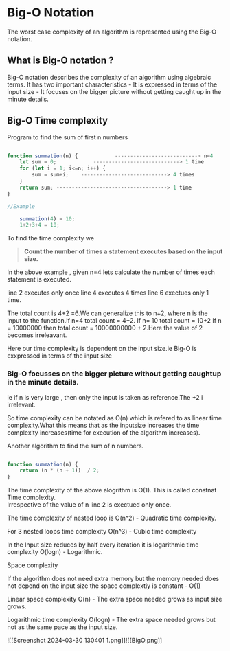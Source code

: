 
# Big-O Notation

The worst case complexity of an algorithm is represented using the Big-O notation.


## What is Big-O notation ?

Big-O notation describes the complexity of an algorithm using algebraic terms. It has two important characteristics
	- It is expressed in terms of the input size
	- It focuses on the bigger picture without getting caught up in the minute details.



## Big-O Time complexity

Program to find the sum of first n numbers

```js

function summation(n) {            ---------------------------> n=4
	let sum = 0; 			----------------------------> 1 time
	for (let i = 1; i<=n; i++) {
		sum = sum+i;	----------------------------> 4 times
	}
	return sum;	------------------------------------> 1 time
}

//Example

	summation(4) = 10;
	1+2+3+4 = 10;
```
To find the time complexity we
 
> **Count the number of times a statement executes based on the input size.**


In the above example , given n=4 lets calculate the number of times each statement is executed.

line 2 executes only once
line 4 executes 4 times
line  6 exectues only 1 time.



The total count is 4+2 =6.We can generalize this  to n+2, where n is the input to the function.If n=4 total count = 4+2.
If n= 10  total count = 10+2
If n = 10000000 then total count = 10000000000 + 2.Here the value of 2 becomes irreleavant.

Here our time complexity is dependent on the input size.ie Big-O is exxpressed in terms of the input size

### Big-O focusses on the bigger picture without getting caughtup in the minute details.

ie if n is very large , then only the input is taken as reference.The +2 i irrelevant.

So time complexity can be notated as O(n) which is refered to as linear time complexity.What this means that as the inputsize increases the time complexity increases(time for execution of the algorithm increases).

Another algorithm to find the sum of n numbers.

```js

function summation(n) {
	return (n * (n + 1))  / 2;
}

```
The time complexity of the above alogrithm is O(1).
This is called constnat Time complexity.   
Irrespective of the value of n line 2 is exectued only once. 


The time complexity of nested loop is O(n^2) - Quadratic time complexity. 

For 3 nested loops time complexity O(n^3) - Cubic time complexity

In the Input size reduces by half every iteration it is logarithmic time complexity O(logn) - Logarithmic.

Space complexity

If the algorithm does not need extra memory but the memory needed does not depend on the input size the space complextiy is constant - O(1)

Linear space complexity O(n) - The extra space needed grows as input size grows.

Logarithmic time complexity O(logn) - The extra space needed grows but not as the same pace as the input size.



![[Screenshot 2024-03-30 130401 1.png]]![[BigO.png]]